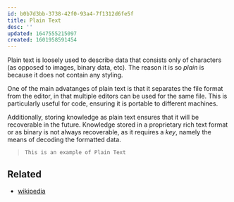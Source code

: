 ```yaml
---
id: b0b7d3bb-3738-42f0-93a4-7f1312d6fe5f
title: Plain Text
desc: ''
updated: 1647555215097
created: 1601958591454
---
```


Plain text is loosely used to describe data that consists only of characters (as opposed to images, binary data, etc). The reason it is so *plain* is because it does not contain any styling. 

One of the main advatanges of plain text is that it separates the file format from the editor, in that multiple editors can be used for the same file. This is particularly useful for code, ensuring it is portable to different machines.

Additionally, storing knowledge as plain text ensures that it will be recoverable in the future. Knowledge stored in a proprietary rich text format or as binary is not always recoverable, as it requires a *key*, namely the means of decoding the formatted data. 

> `This is an example of Plain Text`  

## Related

- [wikipedia](https://en.wikipedia.org/wiki/Plain_text)

